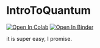 # IntroToQuantum
[![Open In Colab](https://colab.research.google.com/assets/colab-badge.svg)](https://colab.research.google.com/github/TrystanKaes/Intro-to-Qubits-and-Quantum-Computing/blob/main/Intro_to_Qubits_and_Quantum_Computing_a_hands_on_demo.ipynb)
[![Open In Binder](https://mybinder.org/badge_logo.svg)](https://mybinder.org/v2/gh/TrystanKaes/Intro-to-Qubits-and-Quantum-Computing/main?filepath=Intro_to_Qubits_and_Quantum_Computing_a_hands_on_demo.ipynb)

it is super easy, I promise.
